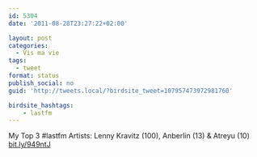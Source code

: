 ```yaml
---
id: 5304
date: '2011-08-28T23:27:22+02:00'

layout: post
categories:
  - Vis ma vie
tags:
  - tweet
format: status
publish_social: no
guid: 'http://tweets.local/?birdsite_tweet=107957473972981760'

birdsite_hashtags:
    - lastfm
---
```


My Top 3 #lastfm Artists: Lenny Kravitz (100), Anberlin (13) &amp; Atreyu (10) [bit.ly/949ntJ](http://bit.ly/949ntJ)